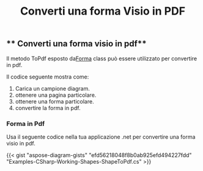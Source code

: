 ﻿---
title: Converti una forma Visio in PDF
type: docs
weight: 10
url: /it/net/convert-a-visio-shape-to-pdf/
description: Questa sezione spiega come convertire una forma visio in pdf con Aspose.Diagram.
---
## ** Converti una forma visio in pdf**
 Il metodo ToPdf esposto da[Forma](http://www.aspose.com/api/net/diagram/aspose.diagram/shape) class può essere utilizzato per convertire in pdf.

Il codice seguente mostra come:

1. Carica un campione diagram.
1. ottenere una pagina particolare.
1. ottenere una forma particolare.
1. convertire la forma in pdf.
### **Forma in Pdf**
Usa il seguente codice nella tua applicazione .net per convertire una forma visio in pdf.

{{< gist "aspose-diagram-gists" "efd56218048f8b0ab925efd494227fdd" "Examples-CSharp-Working-Shapes-ShapeToPdf.cs" >}}

